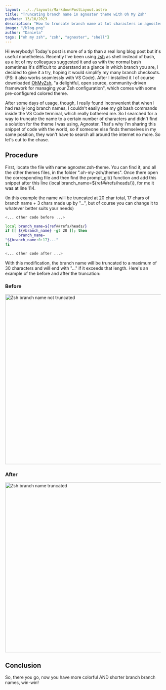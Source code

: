 ```yaml
---
layout: ../../layouts/MarkdownPostLayout.astro
title: "Truncating branch name in agnoster theme with Oh My Zsh"
pubDate: 13/10/2023
description: "How to truncate branch name at tot characters in agnoster theme with oh my zsh framework for zsh shell"
image: "/blog.png"
author: "Daniela"
tags: ["oh my zsh", "zsh", "agnoster", "shell"]
---
```


Hi everybody! Today's post is more of a tip than a real long blog post but it's useful nonetheless.
Recently I've been using [zsh](https://www.zsh.org/) as shell instead of bash, as a lot of my colleagues suggested it and as with the normal bash sometimes it's difficult to understand at a glance in which branch you are, I decided to give it a try, hoping it would simplify my many branch checkouts.(PS: it also works seamlessly with VS Code).
After I installed it I of course downloaded [OhMyZsh](https://ohmyz.sh/), "a delightful, open source, community-driven framework for managing your Zsh configuration", which comes with some pre-configured colored theme.

After some days of usage, though, I really found inconvenient that when I had really long branch names, I couldn't easily see my git bash commands inside the VS Code terminal, which really bothered me. So I searched for a way to truncate the name to a certain number of characters and didn't find a solution for the theme I was using, Agnoster.
That's why I'm sharing this snippet of code with the world, so if someone else finds themselves in my same position, they won't have to search all around the internet no more.
So let's cut to the chase.

## Procedure

First, locate the file with name agnoster.zsh-theme. You can find it, and all the other themes files, in the folder ".oh-my-zsh/themes".
Once there open the corresponding file and then find the prompt_git() function and add this snippet after this line (local branch_name=${ref##refs/heads/}), for me it was at line 114.

(In this example the name will be truncated at 20 char total, 17 chars of branch name + 3 chars made up by "...", but of course you can change it to whatever better suits your needs)

```bash
<... other code before ...>

local branch_name=${ref##refs/heads/}
if [[ ${#branch_name} -gt 20 ]]; then
      branch_name=
"${branch_name:0:17}..."
fi

<... other code after ...>

```

With this modification, the branch name will be truncated to a maximum of 30 characters and will end with "..." if it exceeds that length.
Here's an example of the before and after the truncation:

### Before

<img title="before" alt="Zsh branch name not truncated" src="/images/zsh/before.png" width="550px">

### After

<img title="after" alt="Zsh branch name truncated" src="/images/zsh/after.png"  width="550px">

## Conclusion

So, there you go, now you have more colorful AND shorter branch branch names, win-win!
